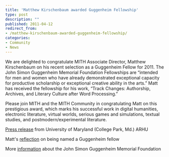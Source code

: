 ```yaml
---
title: 'Matthew Kirschenbaum awarded Guggenheim Fellowship'
type: post
description: ""
published: 2011-04-12
redirect_from: 
- /matthew-kirschenbaum-awarded-guggenheim-fellowship/
categories:
- Community
- News
---
```

We are delighted to congratulate MITH Associate Director, Matthew Kirschenbaum on his recent selection as a Guggenheim Fellow for 2011. The John Simon Guggenheim Memorial Foundation Fellowships are “intended for men and women who have already demonstrated exceptional capacity for productive scholarship or exceptional creative ability in the arts.” Matt has received the fellowship for his work, “Track Changes: Authorship, Archives, and Literary Culture after Word Processing.”

Please join MITH and the MITH Community in congratulating Matt on this prestigious award, which marks his successful work in digital humanities, electronic literature, virtual worlds, serious games and simulations, textual studies, and postmodern/experimental literature.

[Press release](http://www.arhu.umd.edu/news/two-umd-profs-named-guggenheim-fellows) from University of Maryland (College Park, Md.) ARHU

Matt's [reflection](http://mkirschenbaum.wordpress.com/2011/04/10/track-changes/) on being named a Guggenheim fellow

More [information](http://www.gf.org/) about the John Simon Guggenheim Memorial Foundation
